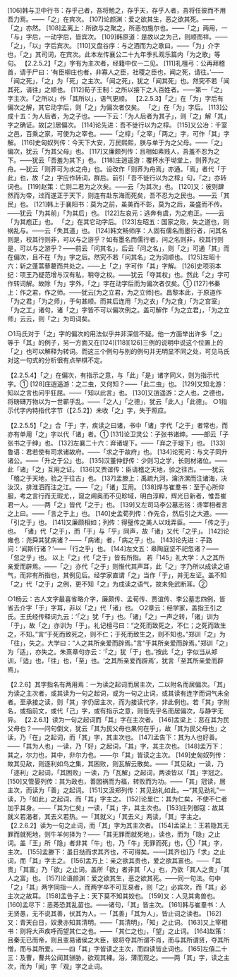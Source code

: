<!-- { "loadSidebar": true } -->
[106]韩与卫中行书：存乎己者，吾将勉之，存乎天，存乎人者，吾将任彼而不用吾力焉。——「之」在宾次。
[107]论颜渊：爱之欲其生，恶之欲其死。——「之」亦然。
[108]孟离上：所欲与之聚之，所恶勿施尔也。——「之」两用，一「与」字后，一动字后，皆宾次。
[109]韩原道：是故以之为己，则顺而祥。——「之」，「以」字后宾次。
[110]又盘谷序：与之酒而为之歌曰。——「为」介字也，「之」其司词，在宾次。此本左传襄公二十九年季扎观乐篇内「为之歌」等句。
【2.2.5.2】「之」字有为主次者，经籍中仅一二见。
[111]礼檀弓：公再拜稽首，请于尸曰：‘有臣柳庄也者，非寡人之臣，社稷之臣也，闻之死，请往。’——「闻之死」，「之」为「死」之主次。「闻之死」，犹之「闻其死」也。然究不若「闻其死，请往」之顺也。
[112]荀子王制：之所以接下之人百姓者。——第一「之」字主次。「之所以」作「其所以」，语气更顺。
【2.2.5.3】「之」在「为」字后有偏次之解，其它动字后，则「之」为偏次者仅矣。
「之」在「为」字后。
[113]公成十五：为人后者，为之子也。——下云：「为人后者为其子」，则「之」解「其」字之确证。故[之]居偏次。
[114]论先进：吾不徙行以为之椁。
[115]又公冶：千室之邑，百乘之家，可使为之宰也。——「之椁」「之宰」「两之」字，可作「其」字解。
[116]史匈奴列传：今天下大安，万民熙熙，朕与单于为之父母。——「之」偏次，犹云「为其父母」也。
[117]又廉颇列传：且相如素贱人，吾羞不忍为之下。——犹云「吾羞为其下」也。
[118]庄逍遥游：覆杯水于坳堂上，则荞为之舟。—犹云「则荞可为水之舟」也。设改作「则荞为舟焉」亦通。「焉」者代「于此」也，故「之」字应作转词，群后。前引「吾不徙行以为之椁」句，「之」亦转词也。
[119]赵策：亡则二君为之次矣。——云「为其次」也。
[120]又：彼则肆然而为帝，过而遂正于天下，则连有赴东海而死矣，吾不忍为之民也。——云「其民」也。
[121]韩上于襄阳书：莫为之前，虽美而不彰，莫为之后，虽盛而不传。——犹云「为其前」「为其后」也。
[122]左哀元：逃奔有虞，为之庖正。——云「为其庖正」也。
「之」在其它动字后。
 [123]左昭五：国家之败，失之道也，则祸乱与。——云「失其道」也。
[124]韩文畅师序：人固有儒名而墨行者，问其名则是，校其行则非，可以与之游乎？如有墨名而儒行者，问之名则非，校其行则是，可以与之游乎？——前云「问其名」，后云「问之名」，则「之」可通「其」而在偏次，且不在「为」字之后。然究不若「问其名」之为词顺也。
[125]左昭十六：斩之蓬蒿藜藋而共处之。——上「之」字可作「其」字解。
[126]史项羽本纪：项王乃疑范增与汉有私，稍夺之权。——犹云「夺其权」也。然此「之」字可作转词解。故除「为」字外，「之」字在动字后而为偏次者仅矣。①
[127]书秦上：作之君，作之师。——犹云[为之立君，为之立师]也。昌黎本此，于原道作「为之君」「为之师」，于句甚顺。而其后连用「为之衣」「为之食」「为之宫室」「为之工」诸句，诸「之」字皆不可以偏次例之。盖可解作「为之立君」，「为之立师」云云，则「之」为司词矣。

○1马氏对于「之」字的偏次的用法似乎并非深信不疑。他一方面举出许多「之」等于「其」的例子，另一方面又在[124][118][126]三例的说明中说这个位置上的「之」也可以解释为转词。而这三个例句与别的例句并无明显不同之处，可见马氏对这一句式的分析很有点举棋不定。

【2.2.5.4】「之」在偏次，有指示之意，与「此」「是」诸字同义，则为指示代字。①
[128]庄逍遥游：之二虫，又何知？——「此二虫」也。
[129]又知北游：知以之言也问乎狂屈。——「知以此言」也。
[130]又逍遥游：之人也，之德也，将磅礴万物以为一世蕲乎乱。——「之人」「之德」，犹云「此人」「此德」。
○1指示代字内特指代字节（【2.5.2】）未收「之」字，失于照应。

【2.2.5.5】「之」合「于」字，疾读之曰诸，书中「诸」字代「之于」者常也，而亦有单用「之」字以代「诸」者。①
[131]论卫灵公：子张书诸绅。——郎云「子张书之于绅」也。
[132]左襄二十六：弃诸堤下。——「弃之于堤下」也。
[133]鲁语：君若使有司求诸故府。——「求之于故府」也。
[134]论宪问：与文子同升诸公。——「升之于公」也。
[135]汉董仲舒传：少则习之学，长则材诸位。——此「诸」「之」互用之证。
[136]又贾谊传：臣请稽之天地，验之往古。——犹云「稽之于天地，验之于往古」也。
[137]孟滕上：禹疏九河，瀹济漯而注诸海，决汝汉，排淮泗而注之江。——「之」「诸」互用。
[138]焊与崔羣书：至于心所仰服，考之言行而无瑕尤，，窥之阃奥而不见畛域，明白淳粹，辉光日新者，惟吾崔君一人。——两「之」皆代「之于」也。
[139]又左司马李公墓志铭：谗宰相者言之上曰。——「言之于上」也。
[140]史孟荀列传：作先合，然后引之大道。——「引之于」也。
[141]又廉颇相如；列传：得璧传之美人以戏弄臣。——「传之于」也。
「诸」代「之于」，而「于」与「乎」同声，故「诸」又代「之乎」。
[142]论雍也：尧舜其犹病诸？——「病诸」者，「病之乎」也。
[143]论先进：子路问：‘闻斯行诸？’——「行之乎」也。
[144]左文五：皋陶庭坚不祀忽诸？——「忽之乎」也。
以上「之」代「之于」皆有所指。
    若「145」礼大学：人之其所亲爱而辟焉。——「之」亦代「之于」则惟代其声耳，此「之」字乃所以成读之语气，而非有所指也，其例见后。经学家直谓「之」当作「于」，并无左证。盖不知「之」代「之于」之例，更不知「之」为成读之语气，故未免武断耳。②

○1杨云：古人文字最喜省略介字，廉颇传、孟荀传、贾谊传、李公墓志四例，皆省去介字「于」字耳，非以「之」代「诸」也。
○2章云：经学家，盖指王引之氏。王氏经传释词九云：‘「之」犹「于」也。「诸」「之」一声之转，「诸」训为「于」，故「之」亦训为「于」。礼记檀弓曰：“之死而致死之，不仁；之死而致生之，不知。”言“于死而致死之，则不仁；于死而致生之，则不知也。”郑训「之」为「往」，失之。大学曰：“人之其所亲爱而辟焉。”言“于其所亲爱而辟焉。”郑训「之」为「适」，亦失之。朱熹章句亦云：‘「之」犹「于」也。’按此「之」字似当从郑训，「适」也，「往」也，「至」也。‘之其所亲爱而辟焉’，犹言「至其所亲爱而辟焉」。

【2.2.6】其字指名有两用焉：一为读之起词而居主次，二以附名而居偏次。「其」为读之主次者，或其读为一句之起词，或为一句之止词，或其读有连字而词气未全者。至承接之读，则「其」字仍居主次，而为接读代字，非此例也。若「其」字附名，或指前文，或代「己」字，或有指示之意，则皆先乎名而居偏次，与静字无异。
【2.2.6.1】读为一句之起词而「其」字在主次者。
[146]孟梁上：恶在其为民父母也？——问句倒文，犹云「其为民父母也果何在乎」，故「其为民父母也」之读，乃「在」之起词，而「其」字，其主次也。
[147]孟告下：其为人也好善。——「其为人也」一读，乃「好」之起词，「其」字，其主次也。
[148]孟万下：其之，尔力也，其中，非尔力也。——尔「其」皆读之主次。
[149]史匈奴列传：故其见敌，则逐利如鸟之集，其困败，则瓦解云散矣。——「其见敌」一读，乃「逐利」之起词，「其困败」一读，乃「瓦解」之起词，两读皆以「其」字冠之。
[150]又管晏列传：其为政也，善因祸而为福，转败而为功。——「其」冠读，居主次，而读为「善」之起词。
[151]又汲郑列传：其见劲礼如此。—“其见劲礼”一读，乃「如此」之起词，而「其」字主之。
[152]论里仁：其为仁矣，不使不仁者加乎其身。——「其为仁矣」一读，「其」字，其主次也。
[153]庄列御寇：故其就义若渴者，其去义若热。—「其就义」「其去义」两读，「其」字主之。
【2.2.6.2】读为一句之止词，而「其」字为其主次者。
[154]孟梁上：王若隐其无罪而就死地，则牛羊何择为？——「其无罪而就死地」，读也，而为「隐」之止词。盖「王」所「隐」者非其「牛」也，乃「牛」无罪而死」也，①「其」字，主次。
[155]孟滕下：虽日挞而求其齐也，不可得矣。——[其齐也]乃「求」之止词，而「其」字主之。
[156]孟万上：亲之欲其贵也，爱之欲其富也。——「其贵」「其富」乃「欲」之止词。盖所「欲」者非其「人」也，乃欲「其人之贵」「其人之富」也。
[157]论语颜渊：爱之欲其生，恶之欲其死。——同一句法。句中「之」「其」两字同指一人，而两字卒不可互易者，则「之」必宾次，而「其」必主次之故耳。
[158]孟告子上：天下莫不知其姣也。
[159]又：人见其禽兽也。
[160]孟尽下：恶莠恐其乱苗也。——诸句，「其」皆主次。
[161]韩与崔羣书：人无贤愚，无不说其善，伏其为人。—「其善」「其为人」，皆止词之读也。
[162]又：青天白日，奴隶亦知其清明。——「其清明」，「知」之止词。
[163]又上宰相书：则将大声疾呼而望其仁之也。——「其仁之也」，「望」之止词。
[164]赵策：且秦无已而帝，则且变易诸侯之大臣，彼将夺其所谓不肖，而与其所谓贤，夺其所憎，而与其所爱。——四「其」字皆读之主次，而四读皆止词也。
[165]左僖二十三：及曹，曹共公闻其骈胁，欲观其裸。浴，薄而观之。——两「其」字，读之主次，而为「闻」字「观」字之止词。
